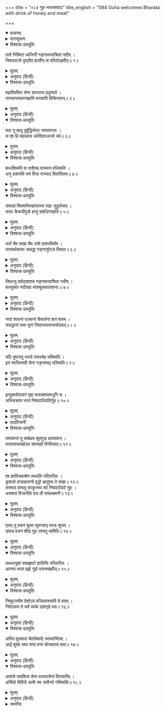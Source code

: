 +++
title = "०८४ गुह-भरतसंवादः"
title_english = "084 Guha welcomes Bharata with drink of honey and meat"

+++
<details open><summary>वाचनम्</summary>
<div caption="श्रीराम-हरिसीताराममूर्ति-घनपाठिभ्यां वचनम्" class="audioEmbed" src="https://archive.org/download/Ramayana-recitation-Sriram-harisItArAmamUrti-Ghanapaati-v2/Kanda_2/Kanda_2_AYK-084-Guha_Bharatha_Samvadaha.mp3"></div>
</details>

<details><summary>भागसूचना</summary>

84. निषादराज गुहका अपने बन्धुओंको नदीकी रक्षा करते हुए युद्धके लिये तैयार रहनेका आदेश दे भेंटकी सामग्री ले भरतके पास जाना और उनसे आतिथ्य स्वीकार करनेके लिये अनुरोध करना
</details>

<details open><summary>विश्वास-प्रस्तुतिः</summary>

ततो निविष्टां ध्वजिनीं गङ्गामन्वाश्रितां नदीम् ।  
निषादराजो दृष्ट्वैव ज्ञातीन् स परितोऽब्रवीत्॥ १॥
</details>

<details><summary>मूलम्</summary>

ततो निविष्टां ध्वजिनीं गङ्गामन्वाश्रितां नदीम् ।  
निषादराजो दृष्ट्वैव ज्ञातीन् स परितोऽब्रवीत्॥ १॥
</details>

<details><summary>अनुवाद (हिन्दी)</summary>

उधर निषादराज गुहने गङ्गा नदीके तटपर ठहरी हुई भरतकी सेनाको देखकर सब ओर बैठे हुए अपने भाई-बन्धुओंसे कहा—॥ १॥
</details>

<details open><summary>विश्वास-प्रस्तुतिः</summary>

महतीयमितः सेना सागराभा प्रदृश्यते ।  
नास्यान्तमवगच्छामि मनसापि विचिन्तयन्॥ २॥
</details>

<details><summary>मूलम्</summary>

महतीयमितः सेना सागराभा प्रदृश्यते ।  
नास्यान्तमवगच्छामि मनसापि विचिन्तयन्॥ २॥
</details>

<details><summary>अनुवाद (हिन्दी)</summary>

‘भाइयो! इस ओर जो यह विशाल सेना ठहरी हुई है समुद्रके समान अपार दिखायी देती है; मैं मनसे बहुत सोचनेपर भी इसका पार नहीं पाता हूँ॥ २॥
</details>

<details open><summary>विश्वास-प्रस्तुतिः</summary>

यदा नु खलु दुर्बुद्धिर्भरतः स्वयमागतः ।  
स एष हि महाकायः कोविदारध्वजो रथे॥ ३॥
</details>

<details><summary>मूलम्</summary>

यदा नु खलु दुर्बुद्धिर्भरतः स्वयमागतः ।  
स एष हि महाकायः कोविदारध्वजो रथे॥ ३॥
</details>

<details><summary>अनुवाद (हिन्दी)</summary>

‘निश्चय ही इसमें स्वयं दुर्बुद्धि भरत भी आया हुआ है; यह कोविदारके चिह्नवाली विशाल ध्वजा उसीके रथपर फहरा रही है॥ ३॥
</details>

<details open><summary>विश्वास-प्रस्तुतिः</summary>

बन्धयिष्यति वा पाशैरथ वास्मान् वधिष्यति ।  
अनु दाशरथिं रामं पित्रा राज्याद् विवासितम्॥ ४॥
</details>

<details><summary>मूलम्</summary>

बन्धयिष्यति वा पाशैरथ वास्मान् वधिष्यति ।  
अनु दाशरथिं रामं पित्रा राज्याद् विवासितम्॥ ४॥
</details>

<details><summary>अनुवाद (हिन्दी)</summary>

‘मैं समझता हूँ कि यह अपने मन्त्रियोंद्वारा पहले हमलोगोंको पाशोंसे बँधवायेगा अथवा हमारा वध कर डालेगा; तत्पश्चात् जिन्हें पिताने राज्यसे निकाल दिया है, उन दशरथनन्दन श्रीरामको भी मार डालेगा॥ ४॥
</details>

<details open><summary>विश्वास-प्रस्तुतिः</summary>

सम्पन्नां श्रियमन्विच्छंस्तस्य राज्ञः सुदुर्लभाम् ।  
भरतः कैकयीपुत्रो हन्तुं समधिगच्छति॥ ५॥
</details>

<details><summary>मूलम्</summary>

सम्पन्नां श्रियमन्विच्छंस्तस्य राज्ञः सुदुर्लभाम् ।  
भरतः कैकयीपुत्रो हन्तुं समधिगच्छति॥ ५॥
</details>

<details><summary>अनुवाद (हिन्दी)</summary>

‘कैकेयीका पुत्र भरत राजा दशरथकी सम्पन्न एवं सुदुर्लभ राजलक्ष्मीको अकेला ही हड़प लेना चाहता है, इसीलिये वह श्रीरामचन्द्रजीको वनमें मार डालनेके लिये जा रहा है॥ ५॥
</details>

<details open><summary>विश्वास-प्रस्तुतिः</summary>

भर्ता चैव सखा चैव रामो दाशरथिर्मम ।  
तस्यार्थकामाः सन्नद्धा गङ्गानूपेऽत्र तिष्ठत॥ ६॥
</details>

<details><summary>मूलम्</summary>

भर्ता चैव सखा चैव रामो दाशरथिर्मम ।  
तस्यार्थकामाः सन्नद्धा गङ्गानूपेऽत्र तिष्ठत॥ ६॥
</details>

<details><summary>अनुवाद (हिन्दी)</summary>

‘परंतु दशरथकुमार श्रीराम मेरे स्वामी और सखा हैं, इसलिये उनके हितकी कामना रखकर तुमलोग अस्त्र-शस्त्रोंसे सुसज्जित हो यहाँ गङ्गाके तटपर मौजूद रहो॥
</details>

<details open><summary>विश्वास-प्रस्तुतिः</summary>

तिष्ठन्तु सर्वदाशाश्च गङ्गामन्वाश्रिता नदीम् ।  
बलयुक्ता नदीरक्षा मांसमूलफलाशनाः॥ ७॥
</details>

<details><summary>मूलम्</summary>

तिष्ठन्तु सर्वदाशाश्च गङ्गामन्वाश्रिता नदीम् ।  
बलयुक्ता नदीरक्षा मांसमूलफलाशनाः॥ ७॥
</details>

<details><summary>अनुवाद (हिन्दी)</summary>

‘सभी मल्लाह सेनाके साथ नदीकी रक्षा करते हुए गङ्गाके तटपर ही खड़े रहें और नावपर रखे हुए फल-मूल आदिका आहार करके ही आजकी रात बितावें॥ ७॥
</details>

<details open><summary>विश्वास-प्रस्तुतिः</summary>

नावां शतानां पञ्चानां कैवर्तानां शतं शतम् ।  
सन्नद्धानां तथा यूनां तिष्ठन्त्वत्यभ्यचोदयत्॥ ८॥
</details>

<details><summary>मूलम्</summary>

नावां शतानां पञ्चानां कैवर्तानां शतं शतम् ।  
सन्नद्धानां तथा यूनां तिष्ठन्त्वत्यभ्यचोदयत्॥ ८॥
</details>

<details><summary>अनुवाद (हिन्दी)</summary>

‘हमारे पास पाँच सौ नावें हैं, उनमेंसे एक-एक नावपर मल्लाहोंके सौ-सौ जवान युद्ध-सामग्रीसे लैस होकर बैठे रहें ।’ इस प्रकार गुहने उन सबको आदेश दिया॥ ८॥
</details>

<details open><summary>विश्वास-प्रस्तुतिः</summary>

यदि तुष्टस्तु भरतो रामस्येह भविष्यति ।  
इयं स्वस्तिमती सेना गङ्गामद्य तरिष्यति॥ ९॥
</details>

<details><summary>मूलम्</summary>

यदि तुष्टस्तु भरतो रामस्येह भविष्यति ।  
इयं स्वस्तिमती सेना गङ्गामद्य तरिष्यति॥ ९॥
</details>

<details><summary>अनुवाद (हिन्दी)</summary>

उसने फिर कहा कि ‘यदि यहाँ भरतका भाव श्रीरामके प्रति संतोषजनक होगा, तभी उनकी यह सेना आज कुशलपूर्वक गङ्गाके पार जा सकेगी’॥ ९॥
</details>

<details open><summary>विश्वास-प्रस्तुतिः</summary>

इत्युक्त्वोपायनं गृह्य मत्स्यमांसमधूनि च ।  
अभिचक्राम भरतं निषादाधिपतिर्गुहः॥ १०॥
</details>

<details><summary>मूलम्</summary>

इत्युक्त्वोपायनं गृह्य मत्स्यमांसमधूनि च ।  
अभिचक्राम भरतं निषादाधिपतिर्गुहः॥ १०॥
</details>

<details><summary>अनुवाद (हिन्दी)</summary>

यों कहकर निषादराज गुह मत्स्यण्डी* (मिश्री), फलके गूदे और मधु आदि भेंटकी सामग्री लेकर भरतके पास गया॥ १०॥
</details>

<details><summary>पादटिप्पनी</summary>

* यहाँ मूलमें ‘मत्स्य’ शब्द ‘मत्स्यण्डी’ अर्थात् मिश्रीका वाचक है । ‘मत्स्यण्डी’ इस नामका एक अंश ‘मत्स्य’ है, अतः नामके एक अंशके ग्रहणसे सम्पूर्ण नामका ग्रहण किया गया है ।
</details>

<details open><summary>विश्वास-प्रस्तुतिः</summary>

तमायान्तं तु सम्प्रेक्ष्य सूतपुत्रः प्रतापवान् ।  
भरतायाचचक्षेऽथ समयज्ञो विनीतवत्॥ ११॥
</details>

<details><summary>मूलम्</summary>

तमायान्तं तु सम्प्रेक्ष्य सूतपुत्रः प्रतापवान् ।  
भरतायाचचक्षेऽथ समयज्ञो विनीतवत्॥ ११॥
</details>

<details><summary>अनुवाद (हिन्दी)</summary>

उसे आते देख समयोचित कर्तव्यको समझनेवाले प्रतापी सूतपुत्र सुमन्त्रने विनीतकी भाँति भरतसे कहा—॥ ११॥
</details>

<details open><summary>विश्वास-प्रस्तुतिः</summary>

एष ज्ञातिसहस्रेण स्थपतिः परिवारितः ।  
कुशलो दण्डकारण्ये वृद्धो भ्रातुश्च ते सखा॥ १२॥  
तस्मात् पश्यतु काकुत्स्थं त्वां निषादाधिपो गुहः ।  
असंशयं विजानीते यत्र तौ रामलक्ष्मणौ॥ १३॥
</details>

<details><summary>मूलम्</summary>

एष ज्ञातिसहस्रेण स्थपतिः परिवारितः ।  
कुशलो दण्डकारण्ये वृद्धो भ्रातुश्च ते सखा॥ १२॥  
तस्मात् पश्यतु काकुत्स्थं त्वां निषादाधिपो गुहः ।  
असंशयं विजानीते यत्र तौ रामलक्ष्मणौ॥ १३॥
</details>

<details><summary>अनुवाद (हिन्दी)</summary>

‘ककुत्स्थकुलभूषण! यह बूढ़ा निषादराज गुह अपने सहस्रों भाई-बन्धुओंके साथ यहाँ निवास करता है । यह तुम्हारे बड़े भाई श्रीरामका सखा है । इसे दण्डकारण्यके मार्गकी विशेष जानकारी है । निश्चय ही इसे पता होगा कि दोनों भाई श्रीराम और लक्ष्मण कहाँ हैं, अतः निषादराज गुह यहाँ आकर तुमसे मिलें, इसके लिये अवसर दो’॥ १२-१३॥
</details>

<details open><summary>विश्वास-प्रस्तुतिः</summary>

एतत् तु वचनं श्रुत्वा सुमन्त्राद् भरतः शुभम् ।  
उवाच वचनं शीघ्रं गुहः पश्यतु मामिति॥ १४॥
</details>

<details><summary>मूलम्</summary>

एतत् तु वचनं श्रुत्वा सुमन्त्राद् भरतः शुभम् ।  
उवाच वचनं शीघ्रं गुहः पश्यतु मामिति॥ १४॥
</details>

<details><summary>अनुवाद (हिन्दी)</summary>

सुमन्त्रके मुखसे यह शुभ वचन सुनकर भरतने कहा—‘निषादराज गुह मुझसे शीघ्र मिलें—इसकी व्यवस्था की जाय’॥ १४॥
</details>

<details open><summary>विश्वास-प्रस्तुतिः</summary>

लब्ध्वानुज्ञां सम्प्रहृष्टो ज्ञातिभिः परिवारितः ।  
आगम्य भरतं प्रह्वो गुहो वचनमब्रवीत्॥ १५॥
</details>

<details><summary>मूलम्</summary>

लब्ध्वानुज्ञां सम्प्रहृष्टो ज्ञातिभिः परिवारितः ।  
आगम्य भरतं प्रह्वो गुहो वचनमब्रवीत्॥ १५॥
</details>

<details><summary>अनुवाद (हिन्दी)</summary>

मिलनेकी अनुमति पाकर गुह अपने भाई-बन्धुओंके साथ वहाँ प्रसन्नतापूर्वक आया और भरतसे मिलकर बड़ी नम्रताके साथ बोला—॥ १५॥
</details>

<details open><summary>विश्वास-प्रस्तुतिः</summary>

निष्कुटश्चैव देशोऽयं वञ्चिताश्चापि ते वयम् ।  
निवेदयाम ते सर्वं स्वके दाशगृहे वस॥ १६॥
</details>

<details><summary>मूलम्</summary>

निष्कुटश्चैव देशोऽयं वञ्चिताश्चापि ते वयम् ।  
निवेदयाम ते सर्वं स्वके दाशगृहे वस॥ १६॥
</details>

<details><summary>अनुवाद (हिन्दी)</summary>

‘यह वन-प्रदेश आपके लिये घरमें लगे हुए बगीचेके समान है । आपने अपने आगमनकी सूचना न देकर हमें धोखेमें रख दिया—हम आपके स्वागतकी कोई तैयारी न कर सके । हमारे पास जो कुछ है, वह सब आपकी सेवामें अर्पित है । यह निषादोंका घर आपका ही है, आप यहाँ सुखपूर्वक निवास करें॥ १६॥
</details>

<details open><summary>विश्वास-प्रस्तुतिः</summary>

अस्ति मूलफलं चैतन्निषादैः स्वयमर्जितम् ।  
आर्द्रं शुष्कं तथा मांसं वन्यं चोच्चावचं तथा॥ १७॥
</details>

<details><summary>मूलम्</summary>

अस्ति मूलफलं चैतन्निषादैः स्वयमर्जितम् ।  
आर्द्रं शुष्कं तथा मांसं वन्यं चोच्चावचं तथा॥ १७॥
</details>

<details><summary>अनुवाद (हिन्दी)</summary>

‘यह फल-मूल आपकी सेवामें प्रस्तुत है । इसे निषाद लोग स्वयं तोड़कर लाये हैं । इनमेंसे कुछ फल तो अभी हरे ताजे हैं और कुछ सूख गये हैं । इनके साथ तैयार किया हुआ फलका गूदा भी है । इन सबके सिवा नाना प्रकारके दूसरे-दूसरे वन्य पदार्थ भी हैं । इन सबको ग्रहण करें॥ १७॥
</details>

<details open><summary>विश्वास-प्रस्तुतिः</summary>

आशंसे स्वाशिता सेना वत्स्यत्येनां विभावरीम् ।  
अर्चितो विविधैः कामैः श्वः ससैन्यो गमिष्यसि॥ १८॥
</details>

<details><summary>मूलम्</summary>

आशंसे स्वाशिता सेना वत्स्यत्येनां विभावरीम् ।  
अर्चितो विविधैः कामैः श्वः ससैन्यो गमिष्यसि॥ १८॥
</details>

<details><summary>अनुवाद (हिन्दी)</summary>

‘हम आशा करते हैं कि यह सेना आजकी रात यहीं ठहरेगी और हमारा दिया हुआ भोजन स्वीकार करेगी । नाना प्रकारकी मनोवाञ्छित वस्तुओंसे आज हम सेनासहित आपका सत्कार करेंगे, फिर कल सबेरे आप अपने सैनिकोंके साथ यहाँसे अन्यत्र जाइयेगा’॥ १८॥
</details>

<details><summary>समाप्तिः</summary>

इत्यार्षे श्रीमद्रामायणे वाल्मीकीये आदिकाव्येऽयोध्याकाण्डे चतुरशीतितमः सर्गः॥ ८४॥  
इस प्रकार श्रीवाल्मीकिनिर्मित आर्षरामायण आदिकाव्यके अयोध्याकाण्डमें चौरासीवाँ सर्ग पूरा हुआ॥ ८४॥
</details>

